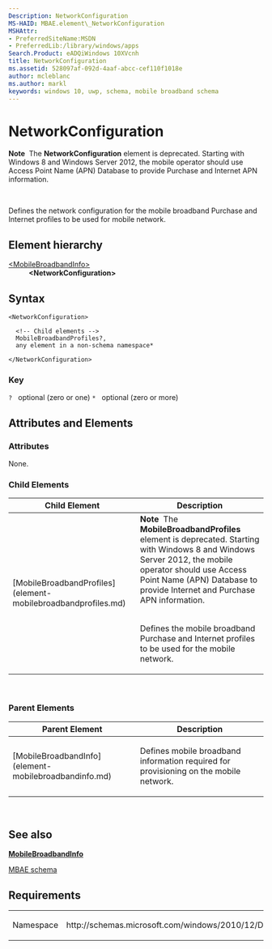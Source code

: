 ```yaml
---
Description: NetworkConfiguration
MS-HAID: MBAE.element\_NetworkConfiguration
MSHAttr:
- PreferredSiteName:MSDN
- PreferredLib:/library/windows/apps
Search.Product: eADQiWindows 10XVcnh
title: NetworkConfiguration
ms.assetid: 528097af-092d-4aaf-abcc-cef110f1018e
author: mcleblanc
ms.author: markl
keywords: windows 10, uwp, schema, mobile broadband schema
---
```


# NetworkConfiguration


**Note**  The **NetworkConfiguration** element is deprecated. Starting with Windows 8 and Windows Server 2012, the mobile operator should use Access Point Name (APN) Database to provide Purchase and Internet APN information.

 

Defines the network configuration for the mobile broadband Purchase and Internet profiles to be used for mobile network.

## Element hierarchy

<dl>
<dt><a href="element-mobilebroadbandinfo.md">&lt;MobileBroadbandInfo&gt;</a></dt>
<dd><b>&lt;NetworkConfiguration&gt;</b></dd>
</dl>

## Syntax

``` syntax
<NetworkConfiguration>

  <!-- Child elements -->
  MobileBroadbandProfiles?,
  any element in a non-schema namespace*

</NetworkConfiguration>
```

### Key

`?`   optional (zero or one)
`*`   optional (zero or more)

## Attributes and Elements


### Attributes

None.

### Child Elements

<table>
<colgroup>
<col width="50%" />
<col width="50%" />
</colgroup>
<thead>
<tr class="header">
<th>Child Element</th>
<th>Description</th>
</tr>
</thead>
<tbody>
<tr class="odd">
<td>[MobileBroadbandProfiles](element-mobilebroadbandprofiles.md)</td>
<td><div class="alert">
<strong>Note</strong>  The <strong>MobileBroadbandProfiles</strong> element is deprecated. Starting with Windows 8 and Windows Server 2012, the mobile operator should use Access Point Name (APN) Database to provide Internet and Purchase APN information.
</div>
<div>
 
</div>
<p>Defines the mobile broadband Purchase and Internet profiles to be used for the mobile network.</p></td>
</tr>
</tbody>
</table>

 

### Parent Elements

<table>
<colgroup>
<col width="50%" />
<col width="50%" />
</colgroup>
<thead>
<tr class="header">
<th>Parent Element</th>
<th>Description</th>
</tr>
</thead>
<tbody>
<tr class="odd">
<td>[MobileBroadbandInfo](element-mobilebroadbandinfo.md)</td>
<td><p>Defines mobile broadband information required for provisioning on the mobile network.</p></td>
</tr>
</tbody>
</table>

 

## See also


[**MobileBroadbandInfo**](element-mobilebroadbandinfo.md)

[MBAE schema](schema-root.md)

## Requirements

<table>
<colgroup>
<col width="50%" />
<col width="50%" />
</colgroup>
<tbody>
<tr class="odd">
<td><p>Namespace</p></td>
<td><p>http://schemas.microsoft.com/windows/2010/12/DeviceMetadata/MobileBroadbandInfo</p></td>
</tr>
</tbody>
</table>

 

 



